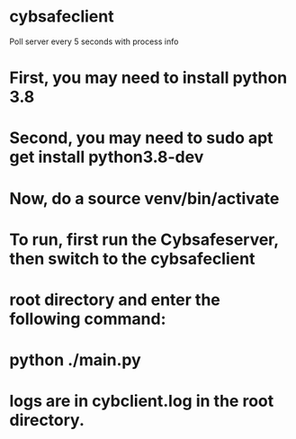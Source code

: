 # cybsafeclient
Poll server every 5 seconds with process info

# First, you may need to install python 3.8
# Second, you may need to sudo apt get install python3.8-dev
# Now, do a source venv/bin/activate

# To run, first run the Cybsafeserver, then switch to the cybsafeclient 
# root directory and enter the following command:
# python ./main.py

# logs are in cybclient.log in the root directory.
